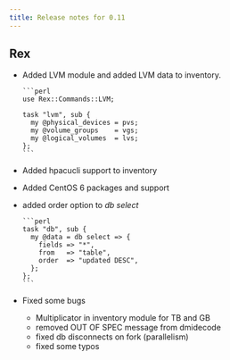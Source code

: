 ```yaml
---
title: Release notes for 0.11
---
```


## Rex

-   Added LVM module and added LVM data to inventory.

        ```perl
        use Rex::Commands::LVM;
        
        task "lvm", sub {
          my @physical_devices = pvs;
          my @volume_groups    = vgs;
          my @logical_volumes  = lvs;
        };
        ```

-   Added hpacucli support to inventory

-   Added CentOS 6 packages and support

-   added order option to *db select*

        ```perl
        task "db", sub {
          my @data = db select => {
            fields => "*",
            from   => "table",
            order  => "updated DESC",
          };
        };
        ```

-   Fixed some bugs

    -   Multiplicator in inventory module for TB and GB
    -   removed OUT OF SPEC message from dmidecode
    -   fixed db disconnects on fork (parallelism)
    -   fixed some typos


